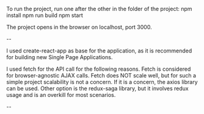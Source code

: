To run the project, run one after the other in the folder of the project: 
npm install 
npm run build 
npm start

The project opens in the browser on localhost, port 3000.

--

I used create-react-app as base for the application, as it is recommended for building new Single Page Applications.

I used fetch for the API call for the following reasons. 
Fetch is considered for browser-agnostic AJAX calls.
Fetch does NOT scale well, but for such a simple project scalability is not a concern. If it is a concern, the axios library can be used. Other option is the redux-saga library, but it involves redux usage and is an overkill for most scenarios.

--

